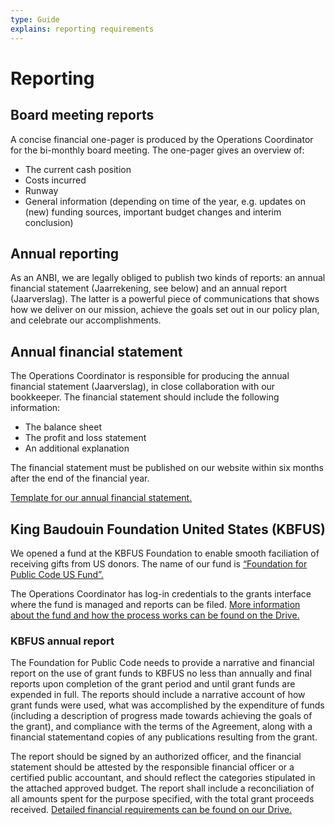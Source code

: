 ```yaml
---
type: Guide
explains: reporting requirements
---
```


# Reporting

## Board meeting reports

A concise financial one-pager is produced by the Operations Coordinator for the bi-monthly board meeting. The one-pager gives an overview of:

* The current cash position
* Costs incurred
* Runway
* General information (depending on time of the year, e.g. updates on (new) funding sources, important budget changes and interim conclusion)

## Annual reporting

As an ANBI, we are legally obliged to publish two kinds of reports: an annual financial statement (Jaarrekening, see below) and an annual report (Jaarverslag). The latter is a powerful piece of communications that shows how we deliver on our mission, achieve the goals set out in our policy plan, and celebrate our accomplishments.

## Annual financial statement

The Operations Coordinator is responsible for producing the annual financial statement (Jaarverslag), in close collaboration with our bookkeeper. The financial statement should include the following information:

* The balance sheet
* The profit and loss statement
* An additional explanation

The financial statement must be published on our website within six months after the end of the financial year.

[Template for our annual financial statement.](https://drive.google.com/drive/folders/1eeW-cCescwdGoxuCKwB4oMlhE5512Qu_)

## King Baudouin Foundation United States (KBFUS)


We opened a fund at the KBFUS Foundation to enable smooth faciliation of receiving gifts from US donors. The name of our fund is [“Foundation for Public Code US Fund”.](https://kbfus.networkforgood.com/projects/52915-p-kbfus-funds-foundation-for-public-code-nl)

The Operations Coordinator has log-in credentials to the grants interface where the fund is managed and reports can be filed. [More information about the fund and how the process works can be found on the Drive.](https://drive.google.com/drive/folders/1hv1XKbA6y8XYO9KqbKo5-TFlFxRROn0R)

### KBFUS annual report

The Foundation for Public Code needs to provide a narrative and financial report on the use of grant funds to KBFUS no less than annually and final reports upon completion of the grant period and until grant funds are expended in full. The reports should include a narrative account of how grant funds were used, what was accomplished by the expenditure of funds (including a description of progress made towards achieving the goals of the grant), and compliance with the terms of the Agreement, along with a financial statementand copies of any publications resulting from the grant.

The report should be signed by an authorized officer, and the financial statement should be attested by the responsible financial officer or a certified public accountant, and should reflect the categories stipulated in the attached approved budget. The report shall include a reconciliation of all amounts spent for the purpose specified, with the total grant proceeds received. [Detailed financial requirements can be found on our Drive.](https://drive.google.com/drive/folders/1Tv5j1vfn2MhDc2DtDmKCyQrrfkh2CJTj)
